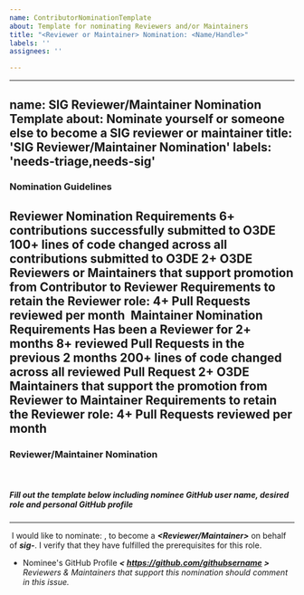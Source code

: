```yaml
---
name: ContributorNominationTemplate
about: Template for nominating Reviewers and/or Maintainers
title: "<Reviewer or Maintainer> Nomination: <Name/Handle>"
labels: ''
assignees: ''

---
```


----
name: SIG Reviewer/Maintainer Nomination Template
about: Nominate yourself or someone else to become a SIG reviewer or maintainer
title: 'SIG Reviewer/Maintainer Nomination'
labels: 'needs-triage,needs-sig'
​
---
### Nomination Guidelines
**Reviewer Nomination Requirements**
6+ contributions successfully submitted to O3DE
100+ lines of code changed across all contributions submitted to O3DE
2+ O3DE Reviewers or Maintainers that support promotion from Contributor to Reviewer
Requirements to retain the Reviewer role: 4+ Pull Requests reviewed per month
​
**Maintainer Nomination Requirements**
Has been a Reviewer for 2+ months
8+ reviewed Pull Requests in the previous 2 months
200+ lines of code changed across all reviewed Pull Request
2+ O3DE Maintainers that support the promotion from Reviewer to Maintainer
Requirements to retain the Reviewer role: 4+ Pull Requests reviewed per month
​
-------
### Reviewer/Maintainer Nomination
​
##### Fill out the template below including nominee GitHub user name, desired role and personal GitHub profile
-------------------
​
I would like to nominate: ***<GitHub User Name>***, to become a ***<Reviewer/Maintainer>*** on behalf of ***sig-<SIG Name>***. I verify that they have fulfilled the prerequisites for this role.
​
* Nominee's GitHub Profile ***< https://github.com/githubsername >***
​
*Reviewers & Maintainers that support this nomination should comment in this issue.*

